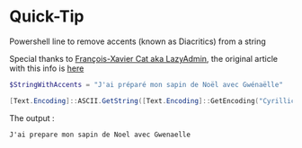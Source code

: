 # Quick-Tip

Powershell line to remove accents (known as Diacritics) from a string

Special thanks to [François-Xavier Cat aka LazyAdmin](https://lazywinadmin.com/about.html), the original article with this info is [here](https://lazywinadmin.com/2015/05/powershell-remove-diacritics-accents.html)

```powershell
$StringWithAccents = "J'ai préparé mon sapin de Noël avec Gwénaëlle"

[Text.Encoding]::ASCII.GetString([Text.Encoding]::GetEncoding("Cyrillic").GetBytes($StringWithAccents))

```

The output :

```output
J'ai prepare mon sapin de Noel avec Gwenaelle
```
